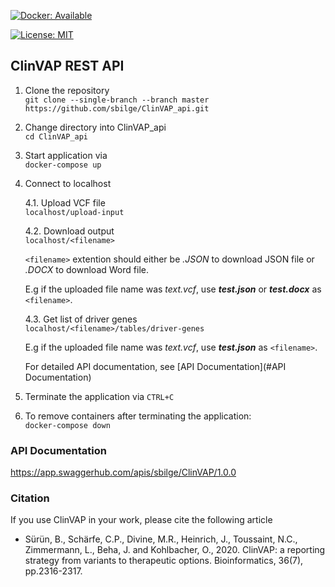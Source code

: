 
[![Docker: Available](https://img.shields.io/badge/hosted-docker--hub-blue.svg)](https://cloud.docker.com/u/personalizedoncology/repository/list)

[![License: MIT](https://img.shields.io/badge/License-MIT-yellow.svg)](https://opensource.org/licenses/MIT)  

## ClinVAP REST API

1. Clone the repository  
`git clone --single-branch --branch master https://github.com/sbilge/ClinVAP_api.git`

2. Change directory into ClinVAP_api  
`cd ClinVAP_api`

3. Start application via  
`docker-compose up`

4. Connect to localhost

	4.1. Upload VCF file  
`localhost/upload-input`

	4.2. Download output  
`localhost/<filename>`

	`<filename>` extention should either be *.JSON* to download JSON file or *.DOCX*  to download Word file.

	E.g if the uploaded file name was *text.vcf*, use ***test.json*** or ***test.docx*** as `<filename>`.

	4.3. Get list of driver genes  
	`localhost/<filename>/tables/driver-genes`
	
	E.g if the uploaded file name was *text.vcf*, use ***test.json*** as `<filename>`.

	For detailed API documentation, see [API Documentation](#API Documentation)

5. Terminate the application via `CTRL+C`

6. To remove containers after terminating the application:  
`docker-compose down`

### API Documentation <a name="API Documentation"></a>
<https://app.swaggerhub.com/apis/sbilge/ClinVAP/1.0.0>


### Citation

If you use ClinVAP in your work, please cite the following article

* Sürün, B., Schärfe, C.P., Divine, M.R., Heinrich, J., Toussaint, N.C., Zimmermann, L., Beha, J. and Kohlbacher, O., 2020. ClinVAP: a reporting strategy from variants to therapeutic options. Bioinformatics, 36(7), pp.2316-2317.



